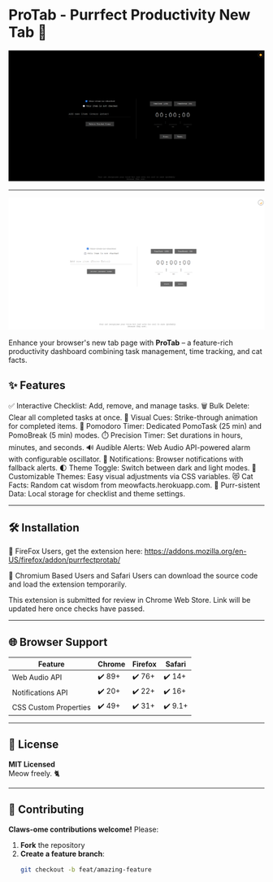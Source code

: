 # ProTab - Purrfect Productivity New Tab 🚀

![ProTab](images/SS1.png)

---

![Protab](images/SS2.png)

Enhance your browser's new tab page with **ProTab** – a feature-rich productivity dashboard combining task management, time tracking, and cat facts.

## ✨ Features

✅ Interactive Checklist: Add, remove, and manage tasks.
🗑️ Bulk Delete: Clear all completed tasks at once.
👀 Visual Cues: Strike-through animation for completed items.
🍅 Pomodoro Timer: Dedicated PomoTask (25 min) and PomoBreak (5 min) modes.
⏱️ Precision Timer: Set durations in hours, minutes, and seconds.
🔊 Audible Alerts: Web Audio API-powered alarm with configurable oscillator.
🔔 Notifications: Browser notifications with fallback alerts.
🌓 Theme Toggle: Switch between dark and light modes.
🎨 Customizable Themes: Easy visual adjustments via CSS variables.
😻 Cat Facts: Random cat wisdom from meowfacts.herokuapp.com.
🐾 Purr-sistent Data: Local storage for checklist and theme settings.

---

## 🛠️ Installation

 🦊 FireFox Users, get the extension here: https://addons.mozilla.org/en-US/firefox/addon/purrfectprotab/

 🌟 Chromium Based Users and Safari Users can download the source code and load the extension temporarily. 

 This extension is submitted for review in Chrome Web Store. 
 Link will be updated here once checks have passed.

---

## 🌐 Browser Support

| Feature               | Chrome      | Firefox     | Safari      |
|-----------------------|-------------|-------------|-------------|
| Web Audio API         | ✔️ 89+      | ✔️ 76+      | ✔️ 14+      |
| Notifications API     | ✔️ 20+      | ✔️ 22+      | ✔️ 16+      |
| CSS Custom Properties | ✔️ 49+      | ✔️ 31+      | ✔️ 9.1+     |

---

## 📜 License

**MIT Licensed**  
Meow freely. 🐈  

---

## 🤝 Contributing

**Claws-ome contributions welcome!** Please:  

1. **Fork** the repository  
2. **Create a feature branch**:  
   ```bash
   git checkout -b feat/amazing-feature
